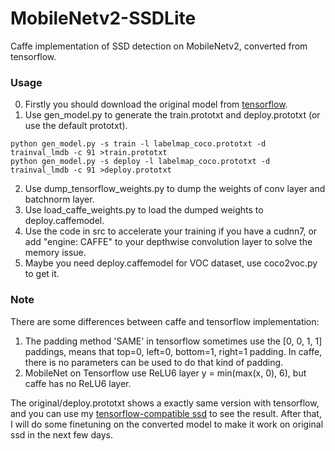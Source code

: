 # MobileNetv2-SSDLite
Caffe implementation of SSD detection on MobileNetv2, converted from tensorflow.

### Usage
0. Firstly you should download the original model from [tensorflow](https://github.com/tensorflow/models/blob/master/research/object_detection/g3doc/detection_model_zoo.md).
1. Use gen_model.py to generate the train.prototxt and deploy.prototxt (or use the default prototxt).
```
python gen_model.py -s train -l labelmap_coco.prototxt -d trainval_lmdb -c 91 >train.prototxt
python gen_model.py -s deploy -l labelmap_coco.prototxt -d trainval_lmdb -c 91 >deploy.prototxt
```
2. Use dump_tensorflow_weights.py to dump the weights of conv layer and batchnorm layer.
3. Use load_caffe_weights.py to load the dumped weights to deploy.caffemodel.
4. Use the code in src to accelerate your training if you have a cudnn7, or add "engine: CAFFE" to your depthwise convolution layer to solve the memory issue.
5. Maybe you need deploy.caffemodel for VOC dataset, use coco2voc.py to get it.

### Note
There are some differences between caffe and tensorflow implementation:
1. The padding method 'SAME' in tensorflow sometimes use the [0, 0, 1, 1] paddings, means that top=0, left=0, bottom=1, right=1 padding. In caffe, there is no parameters can be used to do that kind of padding.
2. MobileNet on Tensorflow use ReLU6 layer y = min(max(x, 0), 6), but caffe has no ReLU6 layer.

The original/deploy.prototxt shows a exactly same version with tensorflow, and you can use my [tensorflow-compatible ssd](https://github.com/chuanqi305/ssd) to see the result.
After that, I will do some finetuning on the converted model to make it work on original ssd in the next few days.
